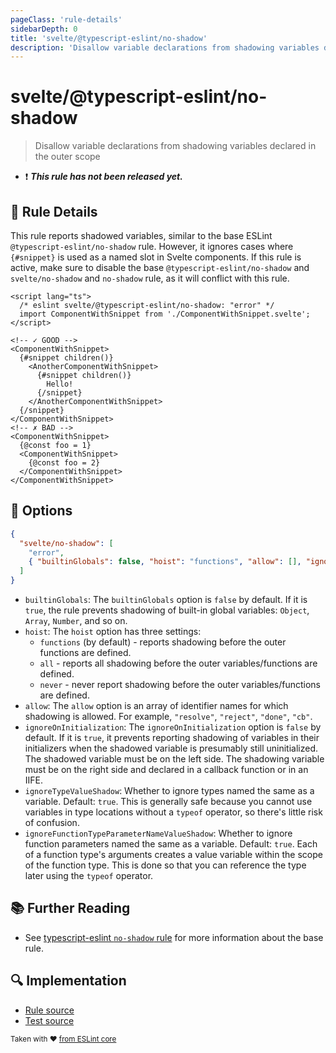 ```yaml
---
pageClass: 'rule-details'
sidebarDepth: 0
title: 'svelte/@typescript-eslint/no-shadow'
description: 'Disallow variable declarations from shadowing variables declared in the outer scope'
---
```


# svelte/@typescript-eslint/no-shadow

> Disallow variable declarations from shadowing variables declared in the outer scope

- :exclamation: <badge text="This rule has not been released yet." vertical="middle" type="error"> **_This rule has not been released yet._** </badge>

## :book: Rule Details

This rule reports shadowed variables, similar to the base ESLint `@typescript-eslint/no-shadow` rule. However, it ignores cases where `{#snippet}` is used as a named slot in Svelte components. If this rule is active, make sure to disable the base `@typescript-eslint/no-shadow` and `svelte/no-shadow` and `no-shadow` rule, as it will conflict with this rule.

<!--eslint-skip-->

```svelte
<script lang="ts">
  /* eslint svelte/@typescript-eslint/no-shadow: "error" */
  import ComponentWithSnippet from './ComponentWithSnippet.svelte';
</script>

<!-- ✓ GOOD -->
<ComponentWithSnippet>
  {#snippet children()}
    <AnotherComponentWithSnippet>
      {#snippet children()}
        Hello!
      {/snippet}
    </AnotherComponentWithSnippet>
  {/snippet}
</ComponentWithSnippet>
<!-- ✗ BAD -->
<ComponentWithSnippet>
  {@const foo = 1}
  <ComponentWithSnippet>
    {@const foo = 2}
  </ComponentWithSnippet>
</ComponentWithSnippet>
```

## :wrench: Options

```json
{
  "svelte/no-shadow": [
    "error",
    { "builtinGlobals": false, "hoist": "functions", "allow": [], "ignoreOnInitialization": false }
  ]
}
```

- `builtinGlobals`: The `builtinGlobals` option is `false` by default. If it is `true`, the rule prevents shadowing of built-in global variables: `Object`, `Array`, `Number`, and so on.
- `hoist`: The `hoist` option has three settings:
  - `functions` (by default) - reports shadowing before the outer functions are defined.
  - `all` - reports all shadowing before the outer variables/functions are defined.
  - `never` - never report shadowing before the outer variables/functions are defined.
- `allow`: The `allow` option is an array of identifier names for which shadowing is allowed. For example, `"resolve"`, `"reject"`, `"done"`, `"cb"`.
- `ignoreOnInitialization`: The `ignoreOnInitialization` option is `false` by default. If it is `true`, it prevents reporting shadowing of variables in their initializers when the shadowed variable is presumably still uninitialized. The shadowed variable must be on the left side. The shadowing variable must be on the right side and declared in a callback function or in an IIFE.
- `ignoreTypeValueShadow`: Whether to ignore types named the same as a variable. Default: `true`. This is generally safe because you cannot use variables in type locations without a `typeof` operator, so there's little risk of confusion.
- `ignoreFunctionTypeParameterNameValueShadow`: Whether to ignore function parameters named the same as a variable. Default: `true`. Each of a function type's arguments creates a value variable within the scope of the function type. This is done so that you can reference the type later using the `typeof` operator.

## :books: Further Reading

- See [typescript-eslint `no-shadow` rule](https://typescript-eslint.io/rules/no-shadow/) for more information about the base rule.

## :mag: Implementation

- [Rule source](https://github.com/sveltejs/eslint-plugin-svelte/blob/main/packages/eslint-plugin-svelte/src/rules/@typescript-eslint/no-shadow.ts)
- [Test source](https://github.com/sveltejs/eslint-plugin-svelte/blob/main/packages/eslint-plugin-svelte/tests/src/rules/@typescript-eslint/no-shadow.ts)

<sup>Taken with ❤️ [from ESLint core](https://eslint.org/docs/rules/@typescript-eslint/no-shadow)</sup>
